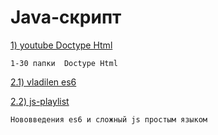 # Java-скрипт


[1) youtube Doctype Html](https://www.youtube.com/watch?v=pu1m7bBlLl8&list=PLir4Ol-qj7tXGjArWd2qE5NFQBqMSDCcT&index=2&t=1s)

```
1-30 папки  Doctype Html
```

[2.1) vladilen es6](https://www.youtube.com/watch?v=Ti2Q4sQkNdU&feature=emb_logo&ab_channel=%D0%92%D0%BB%D0%B0%D0%B4%D0%B8%D0%BB%D0%B5%D0%BD%D0%9C%D0%B8%D0%BD%D0%B8%D0%BD)

[2.2) js-playlist](https://www.youtube.com/watch?v=aQkgUUmUJy4&list=PLqKQF2ojwm3l4oPjsB9chrJmlhZ-zOzWT&ab_channel=%D0%92%D0%BB%D0%B0%D0%B4%D0%B8%D0%BB%D0%B5%D0%BD%D0%9C%D0%B8%D0%BD%D0%B8%D0%BD)
```
Нововведения es6 и сложный js простым языком
```